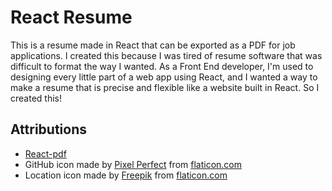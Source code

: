 

# React Resume

This is a resume made in React that can be exported as a PDF for job applications. I created this because I was tired of resume software that was difficult to format the way I wanted. As a Front End developer, I'm used to designing every little part of a web app using React, and I wanted a way to make a resume that is precise and flexible like a website built in React. So I created this! 

## Attributions

* [React-pdf](https://react-pdf.org/)
* GitHub icon made by [Pixel Perfect](https://www.flaticon.com/authors/pixel-perfect) from [flaticon.com](https://www.flaticon.com/)
* Location icon made by [Freepik](https://www.flaticon.com/authors/freepik) from [flaticon.com](https://www.flaticon.com/)